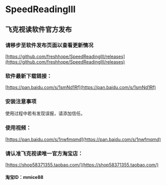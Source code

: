 # SpeedReadingIII
## 飞克视读软件官方发布

### 请移步至软件发布页面以查看更新情况
[https://github.com/freshhope/SpeedReadingIII/releases](https://github.com/freshhope/SpeedReadingIII/releases)

### 软件最新下载链接：
[https://pan.baidu.com/s/1smNd1Rf](https://pan.baidu.com/s/1smNd1Rf)

### 安装注意事项
使用过程中若有发现误报，请添加信任。

### 使用视频：
[https://pan.baidu.com/s/1nwfmqmd](https://pan.baidu.com/s/1nwfmqmd)

### 请认准飞克视读唯一官方淘宝店：
[https://shop58371355.taobao.com/](https://shop58371355.taobao.com/)
#### 淘宝ID：mmice88

